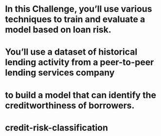 
# In this Challenge, you’ll use various techniques to train and evaluate a model based on loan risk. 
# You’ll use a dataset of historical lending activity from a peer-to-peer lending services company 
# to build a model that can identify the creditworthiness of borrowers.
# credit-risk-classification
